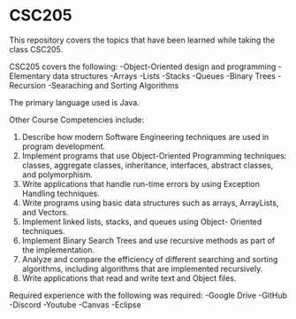 # CSC205

This repository covers the topics that have been learned while taking the class CSC205.

CSC205 covers the following:
-Object-Oriented design and programming
-Elementary data structures
-Arrays
-Lists
-Stacks
-Queues
-Binary Trees
-Recursion
-Searaching and Sorting Algorithms

The primary language used is Java.

Other Course Competencies include:
1. Describe how modern Software Engineering techniques are used in program development.
2. Implement programs that use Object-Oriented Programming techniques: classes, aggregate classes, inheritance, interfaces, abstract classes, and polymorphism.
3. Write applications that handle run-time errors by using Exception Handling techniques.
4. Write programs using basic data structures such as arrays, ArrayLists, and Vectors.
5. Implement linked lists, stacks, and queues using Object- Oriented techniques.
6. Implement Binary Search Trees and use recursive methods as part of the implementation.
7. Analyze and compare the efficiency of different searching and sorting algorithms, including algorithms that are implemented recursively.
8. Write applications that read and write text and Object files.


Required experience with the following was required:
-Google Drive
-GitHub
-Discord
-Youtube
-Canvas
-Eclipse
